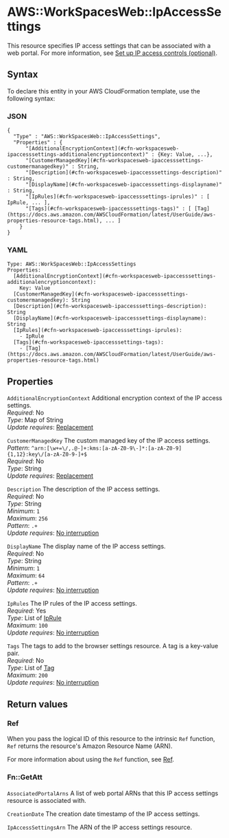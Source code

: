 # AWS::WorkSpacesWeb::IpAccessSettings<a name="aws-resource-workspacesweb-ipaccesssettings"></a>

This resource specifies IP access settings that can be associated with a web portal\. For more information, see [Set up IP access controls \(optional\)](https://docs.aws.amazon.com/workspaces-web/latest/adminguide/ip-access-controls.html)\.

## Syntax<a name="aws-resource-workspacesweb-ipaccesssettings-syntax"></a>

To declare this entity in your AWS CloudFormation template, use the following syntax:

### JSON<a name="aws-resource-workspacesweb-ipaccesssettings-syntax.json"></a>

```
{
  "Type" : "AWS::WorkSpacesWeb::IpAccessSettings",
  "Properties" : {
      "[AdditionalEncryptionContext](#cfn-workspacesweb-ipaccesssettings-additionalencryptioncontext)" : {Key: Value, ...},
      "[CustomerManagedKey](#cfn-workspacesweb-ipaccesssettings-customermanagedkey)" : String,
      "[Description](#cfn-workspacesweb-ipaccesssettings-description)" : String,
      "[DisplayName](#cfn-workspacesweb-ipaccesssettings-displayname)" : String,
      "[IpRules](#cfn-workspacesweb-ipaccesssettings-iprules)" : [ IpRule, ... ],
      "[Tags](#cfn-workspacesweb-ipaccesssettings-tags)" : [ [Tag](https://docs.aws.amazon.com/AWSCloudFormation/latest/UserGuide/aws-properties-resource-tags.html), ... ]
    }
}
```

### YAML<a name="aws-resource-workspacesweb-ipaccesssettings-syntax.yaml"></a>

```
Type: AWS::WorkSpacesWeb::IpAccessSettings
Properties: 
  [AdditionalEncryptionContext](#cfn-workspacesweb-ipaccesssettings-additionalencryptioncontext): 
    Key: Value
  [CustomerManagedKey](#cfn-workspacesweb-ipaccesssettings-customermanagedkey): String
  [Description](#cfn-workspacesweb-ipaccesssettings-description): String
  [DisplayName](#cfn-workspacesweb-ipaccesssettings-displayname): String
  [IpRules](#cfn-workspacesweb-ipaccesssettings-iprules): 
    - IpRule
  [Tags](#cfn-workspacesweb-ipaccesssettings-tags): 
    - [Tag](https://docs.aws.amazon.com/AWSCloudFormation/latest/UserGuide/aws-properties-resource-tags.html)
```

## Properties<a name="aws-resource-workspacesweb-ipaccesssettings-properties"></a>

`AdditionalEncryptionContext`  <a name="cfn-workspacesweb-ipaccesssettings-additionalencryptioncontext"></a>
Additional encryption context of the IP access settings\.  
*Required*: No  
*Type*: Map of String  
*Update requires*: [Replacement](https://docs.aws.amazon.com/AWSCloudFormation/latest/UserGuide/using-cfn-updating-stacks-update-behaviors.html#update-replacement)

`CustomerManagedKey`  <a name="cfn-workspacesweb-ipaccesssettings-customermanagedkey"></a>
The custom managed key of the IP access settings\.  
*Pattern*: `^arn:[\w+=\/,.@-]+:kms:[a-zA-Z0-9\-]*:[a-zA-Z0-9]{1,12}:key\/[a-zA-Z0-9-]+$`  
*Required*: No  
*Type*: String  
*Update requires*: [Replacement](https://docs.aws.amazon.com/AWSCloudFormation/latest/UserGuide/using-cfn-updating-stacks-update-behaviors.html#update-replacement)

`Description`  <a name="cfn-workspacesweb-ipaccesssettings-description"></a>
The description of the IP access settings\.  
*Required*: No  
*Type*: String  
*Minimum*: `1`  
*Maximum*: `256`  
*Pattern*: `.+`  
*Update requires*: [No interruption](https://docs.aws.amazon.com/AWSCloudFormation/latest/UserGuide/using-cfn-updating-stacks-update-behaviors.html#update-no-interrupt)

`DisplayName`  <a name="cfn-workspacesweb-ipaccesssettings-displayname"></a>
 The display name of the IP access settings\.  
*Required*: No  
*Type*: String  
*Minimum*: `1`  
*Maximum*: `64`  
*Pattern*: `.+`  
*Update requires*: [No interruption](https://docs.aws.amazon.com/AWSCloudFormation/latest/UserGuide/using-cfn-updating-stacks-update-behaviors.html#update-no-interrupt)

`IpRules`  <a name="cfn-workspacesweb-ipaccesssettings-iprules"></a>
The IP rules of the IP access settings\.  
*Required*: Yes  
*Type*: List of [IpRule](aws-properties-workspacesweb-ipaccesssettings-iprule.md)  
*Maximum*: `100`  
*Update requires*: [No interruption](https://docs.aws.amazon.com/AWSCloudFormation/latest/UserGuide/using-cfn-updating-stacks-update-behaviors.html#update-no-interrupt)

`Tags`  <a name="cfn-workspacesweb-ipaccesssettings-tags"></a>
The tags to add to the browser settings resource\. A tag is a key\-value pair\.  
*Required*: No  
*Type*: List of [Tag](https://docs.aws.amazon.com/AWSCloudFormation/latest/UserGuide/aws-properties-resource-tags.html)  
*Maximum*: `200`  
*Update requires*: [No interruption](https://docs.aws.amazon.com/AWSCloudFormation/latest/UserGuide/using-cfn-updating-stacks-update-behaviors.html#update-no-interrupt)

## Return values<a name="aws-resource-workspacesweb-ipaccesssettings-return-values"></a>

### Ref<a name="aws-resource-workspacesweb-ipaccesssettings-return-values-ref"></a>

When you pass the logical ID of this resource to the intrinsic `Ref` function, `Ref` returns the resource's Amazon Resource Name \(ARN\)\.

For more information about using the `Ref` function, see [Ref](https://docs.aws.amazon.com/AWSCloudFormation/latest/UserGuide/intrinsic-function-reference-ref.html)\.

### Fn::GetAtt<a name="aws-resource-workspacesweb-ipaccesssettings-return-values-fn--getatt"></a>

#### <a name="aws-resource-workspacesweb-ipaccesssettings-return-values-fn--getatt-fn--getatt"></a>

`AssociatedPortalArns`  <a name="AssociatedPortalArns-fn::getatt"></a>
A list of web portal ARNs that this IP access settings resource is associated with\.

`CreationDate`  <a name="CreationDate-fn::getatt"></a>
The creation date timestamp of the IP access settings\.

`IpAccessSettingsArn`  <a name="IpAccessSettingsArn-fn::getatt"></a>
The ARN of the IP access settings resource\.